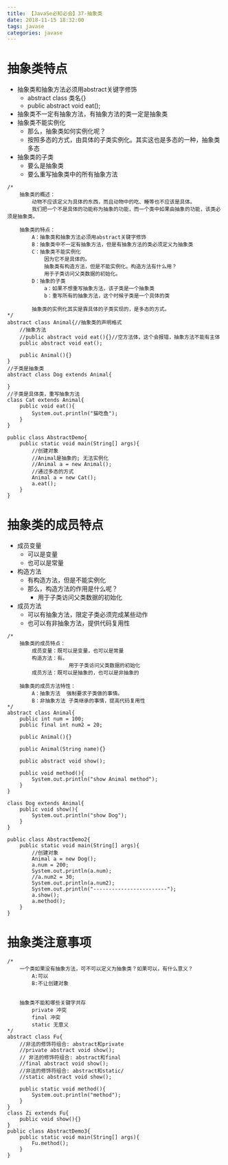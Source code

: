 ```yaml
---
title: 【JavaSe必知必会】37-抽象类
date: 2018-11-15 18:32:00
tags: javase
categories: javase
---
```

# 抽象类特点
- 抽象类和抽象方法必须用abstract关键字修饰
  - abstract class 类名{}
  - public abstract void eat();
- 抽象类不一定有抽象方法，有抽象方法的类一定是抽象类
- 抽象类不能实例化
  - 那么，抽象类如何实例化呢？
  - 按照多态的方式，由具体的子类实例化。其实这也是多态的一种，抽象类多态
- 抽象类的子类
  - 要么是抽象类
  - 要么重写抽象类中的所有抽象方法

```
/*
	抽象类的概述：
		动物不应该定义为具体的东西，而且动物中的吃、睡等也不应该是具体。
		我们把一个不是具体的功能称为抽象的功能，而一个类中如果由抽象的功能，该类必须是抽象类。
		
	抽象类的特点：
		A：抽象类和抽象方法必须用abstract关键字修饰
		B：抽象类中不一定有抽象方法，但是有抽象方法的类必须定义为抽象类
		C：抽象类不能实例化
			因为它不是具体的。
			抽象类有构造方法，但是不能实例化。构造方法有什么用？
			用于子类访问父类数据的初始化。
		D：抽象的子类
			a：如果不想重写抽象方法，该子类是一个抽象类
			b：重写所有的抽象方法，这个时候子类是一个具体的类
			
		抽象类的实例化其实是靠具体的子类实现的，是多态的方式。
*/
abstract class Animal{//抽象类的声明格式
	//抽象方法
	//public abstract void eat(){}//空方法体，这个会报错，抽象方法不能有主体
	public abstract void eat();
	
	public Animal(){}
}
//子类是抽象类
abstract class Dog extends Animal{
	
}
//子类是具体类，重写抽象方法
class Cat extends Animal{
	public void eat(){
		System.out.println("猫吃鱼");
	}
}

public class AbstractDemo{
	public static void main(String[] args){
		//创建对象
		//Animal是抽象的; 无法实例化
		//Animal a = new Animal();
		//通过多态的方式
		Animal a = new Cat();
		a.eat();
	}
}
```
# 抽象类的成员特点
- 成员变量
  - 可以是变量
  - 也可以是常量
- 构造方法
  - 有构造方法，但是不能实例化
  - 那么，构造方法的作用是什么呢？
    - 用于子类访问父类数据的初始化
- 成员方法
  - 可以有抽象方法，限定子类必须完成某些动作
  - 也可以有非抽象方法，提供代码复用性
 
```
/*
	抽象类的成员特点：
		成员变量：既可以是变量，也可以是常量
		构造方法：有。
					用于子类访问父类数据的初始化
		成员方法：既可以是抽象的，也可以是非抽象的
		
	抽象类的成员方法特性：
		A：抽象方法	强制要求子类做的事情。
		B：非抽象方法	子类继承的事情，提高代码复用性
*/
abstract class Animal{
	public int num = 100;
	public final int num2 = 20;
	
	public Animal(){}
	
	public Animal(String name){}
	
	public abstract void show();
	
	public void method(){
		System.out.println("show Animal method");
	}
}

class Dog extends Animal{
	public void show(){
		System.out.println("show Dog");
	}
}

public class AbstractDemo2{
	public static void main(String[] args){
		//创建对象
		Animal a = new Dog();
		a.num = 200;
		System.out.println(a.num);
		//a.num2 = 30;
		System.out.println(a.num2);
		System.out.println("------------------------");
		a.show();
		a.method();
	}
}
```
# 抽象类注意事项

```
/*
	一个类如果没有抽象方法，可不可以定义为抽象类？如果可以，有什么意义？
		A:可以
		B:不让创建对象
	
	
	抽象类不能和哪些关键字共存
		private 冲突
		final 冲突
		static 无意义
*/
abstract class Fu{
	//非法的修饰符组合: abstract和private
	//private abstract void show();
	// 非法的修饰符组合: abstract和final
	//final abstract void show();
	//非法的修饰符组合: abstract和static/
	//static abstract void show();
	
	public static void method(){
		System.out.println("method");
	}
}
class Zi extends Fu{
	public void show(){}
}
public class AbstractDemo3{
	public static void main(String[] args){
		Fu.method();
	}
}
```
